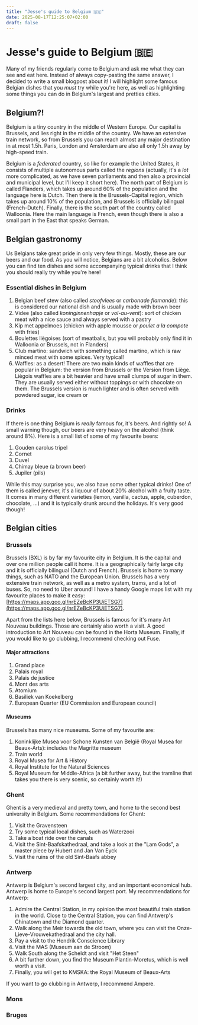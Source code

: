 ```yaml
---
title: "Jesse's guide to Belgium 🇧🇪"
date: 2025-08-17T12:25:07+02:00
draft: false
---
```



# Jesse's guide to Belgium :belgium:
Many of my friends regularly come to Belgium and ask me what they can see and eat here. Instead of always copy-pasting the same answer, I decided to write a small blogpost about it! I will highlight some famous Belgian dishes that you *must* try while you're here, as well as highlighting some things you can do in Belgium's largest and pretties cities.

## Belgium?!
Belgium is a tiny country in the middle of Western Europe. Our capital is Brussels, and lies right in the middle of the country. We have an extensive train network, so from Brussels you can reach almost any major destination in at most 1.5h. Paris, London and Amsterdam are also all only 1.5h away by high-speed train. 

Belgium is a *federated* country, so like for example the United States, it consists of multiple autonomous parts called the *regions* (actually, it's a *lot* more complicated, as we have seven parliaments and then also a provincial and municipal level, but I'll keep it short here). The north part of Belgium is called Flanders, which takes up around 60% of the population and the language here is Dutch. Then there is the Brussels-Capital region, which takes up around 10% of the population, and Brussels is officially bilingual (French-Dutch). Finally, there is the south part of the country called Walloonia. Here the main language is French, even though there is also a small part in the East that speaks German. 


## Belgian gastronomy
Us Belgians take great pride in only very few things. Mostly, these are our beers and our food. As you will notice, Belgians are a bit alcoholics. Below you can find ten dishes and some accompanying typical drinks that I think you should really try while you're here!

### Essential dishes in Belgium
1. Belgian beef stew (also called *stoofvlees* or *carbonade flamande*): this is considered our national dish and is usually made with brown beer
2. Videe (also called *koninginnenhapje* or *vol-au-vent*): sort of chicken meat with a nice sauce and always served with a pastry
3. Kip met appelmoes (chicken with apple mousse or *poulet a la compote* with fries)
4. Boulettes liègoises (sort of meatballs, but you will probably only find it in Walloonia or Brussels, not in Flanders)
5. Club martino: sandwich with something called martino, which is raw minced meat with some spices. Very typical!
6. Waffles: as a desert! There are two main kinds of waffles that are popular in Belgium: the version from Brussels or the Version from Liège. Liègois waffles are a bit heavier and have small clumps of sugar in them. They are usually served either without toppings or with chocolate on them. The Brussels version is much lighter and is often served with powdered sugar, ice cream or 

### Drinks
If there is one thing Belgium is *really* famous for, it's beers. And rightly so! A small warning though, our beers are very heavy on the alcohol (think around 8%). Here is a small list of some of my favourite beers:

1. Gouden carolus tripel
2. Cornet
3. Duvel
4. Chimay bleue (a brown beer)
5. Jupiler (pils)


While this may surprise you, we also have some other typical drinks! One of them is called jenever, it's a liquour of about 20% alcohol with a fruity taste. It comes in many different varieties (lemon, vanilla, cactus, apple, cuberdon, chocolate, ...) and it is typically drunk around the holidays. It's very good though!

## Belgian cities

### Brussels
Brussels (BXL) is by far my favourite city in Belgium. It is the capital and over one million people call it home. It is a geographically fairly large city and it is officially bilingual (Dutch and French). Brussels is home to many things, such as NATO and the European Union. Brussels has a very extensive train network, as well as a metro system, trams, and a lot of buses. So, no need to Uber around! I have a handy Google maps list with my favourite places to make it easy: [https://maps.app.goo.gl/nrEZeBcKP3UiETSG7](https://maps.app.goo.gl/nrEZeBcKP3UiETSG7).

Apart from the lists here below, Brussels is famous for it's many Art Nouveau buildings. Those are certainly also worth a visit. A good introduction to Art Nouveau can be found in the Horta Museum. Finally, if you would like to go clubbing, I recommend checking out Fuse.

#### Major attractions
1. Grand place
2. Palais royal
3. Palais de justice
4. Mont des arts
5. Atomium
6. Basiliek van Koekelberg
7. European Quarter (EU Commission and European council)

#### Museums
Brussels has many nice museums. Some of my favourite are:
1. Koninklijke Musea voor Schone Kunsten van België (Royal Musea for Beaux-Arts): includes the Magritte museum
2. Train world
3. Royal Musea for Art & History
4. Royal Institute for the Natural Sciences
5. Royal Museum for Middle-Africa (a bit further away, but the tramline that takes you there is very scenic, so certainly worth it!)

### Ghent
Ghent is a very medieval and pretty town, and home to the second best university in Belgium. Some recommendations for Ghent:
1. Visit the Gravensteen
2. Try some typical local dishes, such as Waterzooi
3. Take a boat ride over the canals
4. Visit the Sint-Baafskathedraal, and take a look at the "Lam Gods", a master piece by Hubert and Jan Van Eyck
5. Visit the ruins of the old Sint-Baafs abbey

### Antwerp
Antwerp is Belgium's second largest city, and an important economical hub. Antwerp is home to Europe's second largest port. My recommendations for Antwerp:
1. Admire the Central Station, in my opinion the most beautiful train station in the world. Close to the Central Station, you can find Antwerp's Chinatown and the Diamond quarter.
2. Walk along the Meir towards the old town, where you can visit the Onze-Lieve-Vrouwekathedraal and the city hall.
3. Pay a visit to the Hendrik Conscience Library
4. Visit the MAS (Museum aan de Stroom)
5. Walk South along the Scheldt and visit "Het Steen"
6. A bit further down, you find the Museum Plantin-Moretus, which is well worth a visit.
7. Finally, you will get to KMSKA: the Royal Museum of Beaux-Arts

If you want to go clubbing in Antwerp, I recommend Ampere.

### Mons

### Bruges
